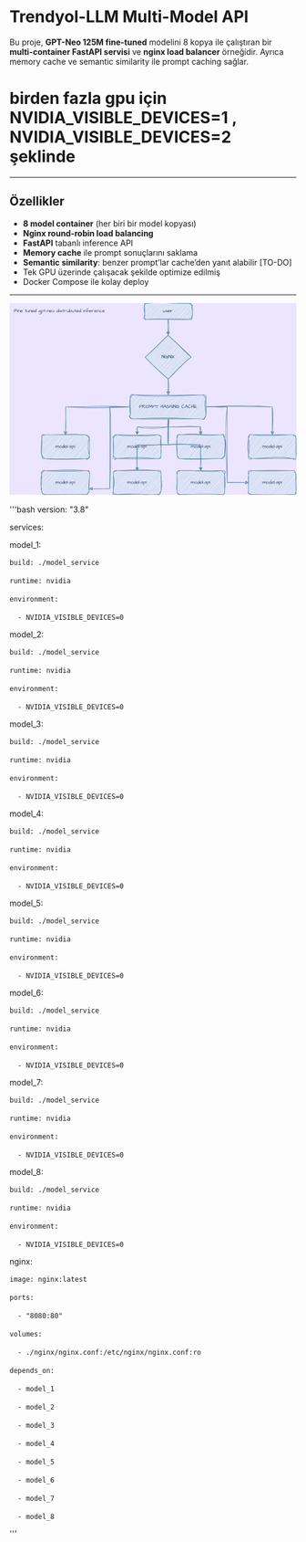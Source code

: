 # Trendyol-LLM Multi-Model API

Bu proje, **GPT-Neo 125M fine-tuned** modelini 8 kopya ile çalıştıran bir **multi-container FastAPI servisi** ve **nginx load balancer** örneğidir. Ayrıca memory cache ve semantic similarity ile prompt caching sağlar.

# birden fazla gpu için NVIDIA_VISIBLE_DEVICES=1 , NVIDIA_VISIBLE_DEVICES=2 şeklinde

---

## Özellikler

- **8 model container** (her biri bir model kopyası)
- **Nginx round-robin load balancing**
- **FastAPI** tabanlı inference API
- **Memory cache** ile prompt sonuçlarını saklama
- **Semantic similarity**: benzer prompt’lar cache’den yanıt alabilir [TO-DO]
- Tek GPU üzerinde çalışacak şekilde optimize edilmiş
- Docker Compose ile kolay deploy
---

![ARCHITECTURE](docs/Arch.png)

'''bash 
version: "3.8"

services:

  model_1:

    build: ./model_service

    runtime: nvidia

    environment:

      - NVIDIA_VISIBLE_DEVICES=0

  model_2:

    build: ./model_service

    runtime: nvidia

    environment:

      - NVIDIA_VISIBLE_DEVICES=0

  model_3:

    build: ./model_service

    runtime: nvidia

    environment:

      - NVIDIA_VISIBLE_DEVICES=0

  model_4:

    build: ./model_service

    runtime: nvidia

    environment:

      - NVIDIA_VISIBLE_DEVICES=0

  model_5:

    build: ./model_service

    runtime: nvidia

    environment:

      - NVIDIA_VISIBLE_DEVICES=0

  model_6:

    build: ./model_service

    runtime: nvidia

    environment:

      - NVIDIA_VISIBLE_DEVICES=0

  model_7:

    build: ./model_service

    runtime: nvidia

    environment:

      - NVIDIA_VISIBLE_DEVICES=0

  model_8:

    build: ./model_service

    runtime: nvidia

    environment:

      - NVIDIA_VISIBLE_DEVICES=0

  nginx:

    image: nginx:latest

    ports:

      - "8080:80"

    volumes:

      - ./nginx/nginx.conf:/etc/nginx/nginx.conf:ro

    depends_on:

      - model_1

      - model_2

      - model_3

      - model_4

      - model_5

      - model_6

      - model_7

      - model_8
'''

